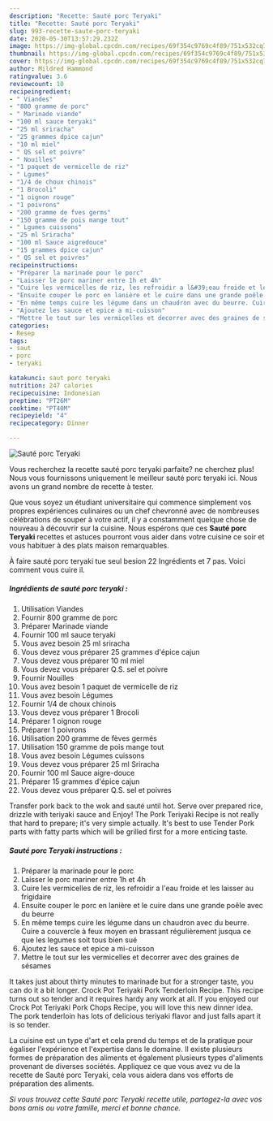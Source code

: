 ```yaml
---
description: "Recette: Sauté porc Teryaki"
title: "Recette: Sauté porc Teryaki"
slug: 993-recette-saute-porc-teryaki
date: 2020-05-30T13:57:29.232Z
image: https://img-global.cpcdn.com/recipes/69f354c9769c4f89/751x532cq70/saute-porc-teryaki-photo-principale-de-la-recette.jpg
thumbnail: https://img-global.cpcdn.com/recipes/69f354c9769c4f89/751x532cq70/saute-porc-teryaki-photo-principale-de-la-recette.jpg
cover: https://img-global.cpcdn.com/recipes/69f354c9769c4f89/751x532cq70/saute-porc-teryaki-photo-principale-de-la-recette.jpg
author: Mildred Hammond
ratingvalue: 3.6
reviewcount: 10
recipeingredient:
- " Viandes"
- "800 gramme de porc"
- " Marinade viande"
- "100 ml sauce teryaki"
- "25 ml sriracha"
- "25 grammes dpice cajun"
- "10 ml miel"
- " QS sel et poivre"
- " Nouilles"
- "1 paquet de vermicelle de riz"
- " Lgumes"
- "1/4 de choux chinois"
- "1 Brocoli"
- "1 oignon rouge"
- "1 poivrons"
- "200 gramme de fves germs"
- "150 gramme de pois mange tout"
- " Lgumes cuissons"
- "25 ml Sriracha"
- "100 ml Sauce aigredouce"
- "15 grammes dpice cajun"
- " QS sel et poivres"
recipeinstructions:
- "Préparer la marinade pour le porc"
- "Laisser le porc mariner entre 1h et 4h"
- "Cuire les vermicelles de riz, les refroidir a l&#39;eau froide et les laisser au frigidaire"
- "Ensuite couper le porc en lanière et le cuire dans une grande poêle avec du beurre"
- "En même temps cuire les légume dans un chaudron avec du beurre. Cuire a couvercle à feux moyen en brassant régulièrement jusqua ce que les legumes soit tous bien sué"
- "Ajoutez les sauce et epice a mi-cuisson"
- "Mettre le tout sur les vermicelles et decorrer avec des graines de sésames"
categories:
- Resep
tags:
- saut
- porc
- teryaki

katakunci: saut porc teryaki 
nutrition: 247 calories
recipecuisine: Indonesian
preptime: "PT26M"
cooktime: "PT40M"
recipeyield: "4"
recipecategory: Dinner

---
```



![Sauté porc Teryaki](https://img-global.cpcdn.com/recipes/69f354c9769c4f89/751x532cq70/saute-porc-teryaki-photo-principale-de-la-recette.jpg)

Vous recherchez la recette sauté porc teryaki parfaite? ne cherchez plus! Nous vous fournissons uniquement le meilleur sauté porc teryaki ici. Nous avons un grand nombre de recette à tester.

Que vous soyez un étudiant universitaire qui commence simplement vos propres expériences culinaires ou un chef chevronné avec de nombreuses célébrations de souper à votre actif, il y a constamment quelque chose de nouveau à découvrir sur la cuisine. Nous espérons que ces <strong> Sauté porc Teryaki </strong> recettes et astuces pourront vous aider dans votre cuisine ce soir et vous habituer à des plats maison remarquables.

<!--inarticleads1-->

À faire sauté porc teryaki tue seul besion 22 Ingrédients et 7 pas. Voici comment vous cuire il.

##### Ingrédients de sauté porc teryaki :

1. Utilisation  Viandes
1. Fournir 800 gramme de porc
1. Préparer  Marinade viande
1. Fournir 100 ml sauce teryaki
1. Vous avez besoin 25 ml sriracha
1. Vous devez vous préparer 25 grammes d&#39;épice cajun
1. Vous devez vous préparer 10 ml miel
1. Vous devez vous préparer  Q.S. sel et poivre
1. Fournir  Nouilles
1. Vous avez besoin 1 paquet de vermicelle de riz
1. Vous avez besoin  Légumes
1. Fournir 1/4 de choux chinois
1. Vous devez vous préparer 1 Brocoli
1. Préparer 1 oignon rouge
1. Préparer 1 poivrons
1. Utilisation 200 gramme de fèves germés
1. Utilisation 150 gramme de pois mange tout
1. Vous avez besoin  Légumes cuissons
1. Vous devez vous préparer 25 ml Sriracha
1. Fournir 100 ml Sauce aigre-douce
1. Préparer 15 grammes d&#39;épice cajun
1. Vous devez vous préparer  Q.S. sel et poivres


Transfer pork back to the wok and sauté until hot. Serve over prepared rice, drizzle with teriyaki sauce and Enjoy! The Pork Teriyaki Recipe is not really that hard to prepare; it&#39;s very simple actually. It&#39;s best to use Tender Pork parts with fatty parts which will be grilled first for a more enticing taste. 

<!--inarticleads2-->

##### Sauté porc Teryaki instructions :

1. Préparer la marinade pour le porc
1. Laisser le porc mariner entre 1h et 4h
1. Cuire les vermicelles de riz, les refroidir a l&#39;eau froide et les laisser au frigidaire
1. Ensuite couper le porc en lanière et le cuire dans une grande poêle avec du beurre
1. En même temps cuire les légume dans un chaudron avec du beurre. Cuire a couvercle à feux moyen en brassant régulièrement jusqua ce que les legumes soit tous bien sué
1. Ajoutez les sauce et epice a mi-cuisson
1. Mettre le tout sur les vermicelles et decorrer avec des graines de sésames


It takes just about thirty minutes to marinade but for a stronger taste, you can do it a bit longer. Crock Pot Teriyaki Pork Tenderloin Recipe. This recipe turns out so tender and it requires hardy any work at all. If you enjoyed our Crock Pot Teriyaki Pork Chops Recipe, you will love this new dinner idea. The pork tenderloin has lots of delicious teriyaki flavor and just falls apart it is so tender. 

<!--inarticleads1-->

<p>
La cuisine est un type d'art et cela prend du temps et de la pratique pour égaliser l'expérience et l'expertise dans le domaine. Il existe plusieurs formes de préparation des aliments et également plusieurs types d'aliments provenant de diverses sociétés. Appliquez ce que vous avez vu de la recette de Sauté porc Teryaki, cela vous aidera dans vos efforts de préparation des aliments.
</p>

<p>
<i>Si vous trouvez cette Sauté porc Teryaki recette utile, partagez-la avec vos bons amis ou votre famille, merci et bonne chance.</i>
</p>
